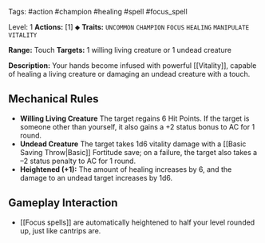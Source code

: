 Tags: #action #champion #healing #spell #focus_spell 

Level: 1
**Actions:** [1] ⬥
**Traits:** `UNCOMMON` `CHAMPION` `FOCUS` `HEALING` `MANIPULATE` `VITALITY`

**Range:** Touch
**Targets:** 1 willing living creature or 1 undead creature

**Description:** Your hands become infused with powerful [[Vitality]], capable of healing a living creature or damaging an undead creature with a touch.

## Mechanical Rules

- **Willing Living Creature** The target regains 6 Hit Points. If the target is someone other than yourself, it also gains a +2 status bonus to AC for 1 round.
- **Undead Creature** The target takes 1d6 vitality damage with a [[Basic Saving Throw|Basic]] Fortitude save; on a failure, the target also takes a –2 status penalty to AC for 1 round.
- **Heightened (+1):** The amount of healing increases by 6, and the damage to an undead target increases by 1d6.

## Gameplay Interaction

- [[Focus spells]] are automatically heightened to half your level rounded up, just like cantrips are.